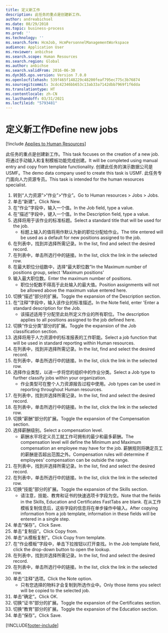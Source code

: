 ```yaml
---
title: 定义新工作
description: 此任务的重点是创建新工作。
author: andreabichsel
ms.date: 08/29/2018
ms.topic: business-process
ms.prod: ''
ms.technology: ''
ms.search.form: HcmJob, HcmPersonnelManagementWorkspace
audience: Application User
ms.reviewer: anbichse
ms.search.scope: Human Resources
ms.search.region: Global
ms.author: anbichse
ms.search.validFrom: 2016-06-30
ms.dyn365.ops.version: Version 7.0.0
ms.openlocfilehash: 539f465f148229c48200feaf795ec775c3b76874
ms.sourcegitcommit: 3cdc42346bb653c13ab33a7142dbb7969f1f6dda
ms.translationtype: HT
ms.contentlocale: zh-CN
ms.lasthandoff: 03/31/2021
ms.locfileid: "5793481"
---
```

# <a name="define-new-jobs"></a><span data-ttu-id="ed9d3-103">定义新工作</span><span class="sxs-lookup"><span data-stu-id="ed9d3-103">Define new jobs</span></span>

[!include [Applies to Human Resources](../includes/applies-to-hr.md)]



<span data-ttu-id="ed9d3-104">此任务的重点是创建新工作。</span><span class="sxs-lookup"><span data-stu-id="ed9d3-104">This task focuses on the creation of a new job.</span></span> <span data-ttu-id="ed9d3-105">将通过手动输入和复制模板功能完成创建。</span><span class="sxs-lookup"><span data-stu-id="ed9d3-105">It will be completed using manual entry and copy from template functionality.</span></span> <span data-ttu-id="ed9d3-106">创建此任务的演示数据公司是 USMF。</span><span class="sxs-lookup"><span data-stu-id="ed9d3-106">The demo data company used to create this task is USMF.</span></span> <span data-ttu-id="ed9d3-107">此任务专门面向人力资源专员。</span><span class="sxs-lookup"><span data-stu-id="ed9d3-107">This task is intended for the human resources specialist.</span></span>

1. <span data-ttu-id="ed9d3-108">转到“人力资源”>“作业”>“作业”。</span><span class="sxs-lookup"><span data-stu-id="ed9d3-108">Go to Human resources > Jobs > Jobs.</span></span>
2. <span data-ttu-id="ed9d3-109">单击“新建”。</span><span class="sxs-lookup"><span data-stu-id="ed9d3-109">Click New.</span></span>
3. <span data-ttu-id="ed9d3-110">在“作业”字段中，输入一个值。</span><span class="sxs-lookup"><span data-stu-id="ed9d3-110">In the Job field, type a value.</span></span>
4. <span data-ttu-id="ed9d3-111">在“描述”字段中，键入一个值。</span><span class="sxs-lookup"><span data-stu-id="ed9d3-111">In the Description field, type a value.</span></span>
5. <span data-ttu-id="ed9d3-112">选择将用于该作业的标准标题。</span><span class="sxs-lookup"><span data-stu-id="ed9d3-112">Select a standard title that will be used for the job.</span></span> 
    * <span data-ttu-id="ed9d3-113">标题上输入的值将用作默认为新的职位分配给作业。</span><span class="sxs-lookup"><span data-stu-id="ed9d3-113">The title entered will be used as a default for new positions assigned to the job.</span></span>  
6. <span data-ttu-id="ed9d3-114">在列表中，找到并选择所需记录。</span><span class="sxs-lookup"><span data-stu-id="ed9d3-114">In the list, find and select the desired record.</span></span>
7. <span data-ttu-id="ed9d3-115">在列表中，单击所选行中的链接。</span><span class="sxs-lookup"><span data-stu-id="ed9d3-115">In the list, click the link in the selected row.</span></span>
8. <span data-ttu-id="ed9d3-116">在最大职位分组数中，选择“最大职位数”</span><span class="sxs-lookup"><span data-stu-id="ed9d3-116">In the Maximum number of positions group, select 'Maximum positions'</span></span>
9. <span data-ttu-id="ed9d3-117">输入最大职位数。</span><span class="sxs-lookup"><span data-stu-id="ed9d3-117">Enter the maximum number of positions.</span></span> 
    * <span data-ttu-id="ed9d3-118">职位分配数不得高于此处输入的最大值。</span><span class="sxs-lookup"><span data-stu-id="ed9d3-118">Position assignments will not be allowed above the maximum value entered here.</span></span>  
10. <span data-ttu-id="ed9d3-119">切换“描述”部分的扩展。</span><span class="sxs-lookup"><span data-stu-id="ed9d3-119">Toggle the expansion of the Description section.</span></span>
11. <span data-ttu-id="ed9d3-120">在“注释”字段中，输入该作业的标准描述。</span><span class="sxs-lookup"><span data-stu-id="ed9d3-120">In the Note field, enter 'Enter a standard description for the Job.</span></span>
    * <span data-ttu-id="ed9d3-121">该描述适用于分配至此处所定义作业的所有职位。</span><span class="sxs-lookup"><span data-stu-id="ed9d3-121">The description applies to all positions assigned to the job defined here.</span></span>  
12. <span data-ttu-id="ed9d3-122">切换“作业分类”部分的扩展。</span><span class="sxs-lookup"><span data-stu-id="ed9d3-122">Toggle the expansion of the Job classification section.</span></span>
13. <span data-ttu-id="ed9d3-123">选择将用于人力资源中的标准报表的工作职能。</span><span class="sxs-lookup"><span data-stu-id="ed9d3-123">Select a job function that will be used in standard reporting within Human resources.</span></span>
14. <span data-ttu-id="ed9d3-124">在列表中，找到并选择所需记录。</span><span class="sxs-lookup"><span data-stu-id="ed9d3-124">In the list, find and select the desired record.</span></span>
15. <span data-ttu-id="ed9d3-125">在列表中，单击所选行中的链接。</span><span class="sxs-lookup"><span data-stu-id="ed9d3-125">In the list, click the link in the selected row.</span></span>
16. <span data-ttu-id="ed9d3-126">选择作业类型，以进一步将您的组织中的作业分类。</span><span class="sxs-lookup"><span data-stu-id="ed9d3-126">Select a Job type to further classify jobs within your organization.</span></span> 
    * <span data-ttu-id="ed9d3-127">作业类型可在整个人力资源报告过程中使用。</span><span class="sxs-lookup"><span data-stu-id="ed9d3-127">Job types can be used in reporting throughout Human resources.</span></span>  
17. <span data-ttu-id="ed9d3-128">在列表中，找到并选择所需记录。</span><span class="sxs-lookup"><span data-stu-id="ed9d3-128">In the list, find and select the desired record.</span></span>
18. <span data-ttu-id="ed9d3-129">在列表中，单击所选行中的链接。</span><span class="sxs-lookup"><span data-stu-id="ed9d3-129">In the list, click the link in the selected row.</span></span>
19. <span data-ttu-id="ed9d3-130">切换“薪酬”部分的扩展。</span><span class="sxs-lookup"><span data-stu-id="ed9d3-130">Toggle the expansion of the Compensation section.</span></span>
20. <span data-ttu-id="ed9d3-131">选择薪酬级别。</span><span class="sxs-lookup"><span data-stu-id="ed9d3-131">Select a compensation level.</span></span>
    * <span data-ttu-id="ed9d3-132">薪酬水平将定义员工就工作可拥有的最少和最多薪酬。</span><span class="sxs-lookup"><span data-stu-id="ed9d3-132">The compensation level will define the Minimum and Maximum compensation an employee may have for the job.</span></span> <span data-ttu-id="ed9d3-133">薪酬规则将确定员工的薪酬是否超出范围之外。</span><span class="sxs-lookup"><span data-stu-id="ed9d3-133">Compensation rules will determine if employees' compensation can be outside the range.</span></span>  
21. <span data-ttu-id="ed9d3-134">在列表中，找到并选择所需记录。</span><span class="sxs-lookup"><span data-stu-id="ed9d3-134">In the list, find and select the desired record.</span></span>
22. <span data-ttu-id="ed9d3-135">在列表中，单击所选行中的链接。</span><span class="sxs-lookup"><span data-stu-id="ed9d3-135">In the list, click the link in the selected row.</span></span>
23. <span data-ttu-id="ed9d3-136">切换“技能”部分的扩展。</span><span class="sxs-lookup"><span data-stu-id="ed9d3-136">Toggle the expansion of the Skills section.</span></span>
    * <span data-ttu-id="ed9d3-137">请注意，技能、教育和证书的快速选项卡字段为空。</span><span class="sxs-lookup"><span data-stu-id="ed9d3-137">Note that the fields in the Skills, Education and Certificates FastTabs are blank.</span></span> <span data-ttu-id="ed9d3-138">在从工作模板复制信息后，这些字段的信息将在单步操作中输入。</span><span class="sxs-lookup"><span data-stu-id="ed9d3-138">After copying information from a job template, information in these fields will be entered in a single step.</span></span>   
24. <span data-ttu-id="ed9d3-139">单击“保存”。</span><span class="sxs-lookup"><span data-stu-id="ed9d3-139">Click Save.</span></span>
25. <span data-ttu-id="ed9d3-140">单击“复制自”。</span><span class="sxs-lookup"><span data-stu-id="ed9d3-140">Click Copy from.</span></span>
26. <span data-ttu-id="ed9d3-141">单击“从模板复制”。</span><span class="sxs-lookup"><span data-stu-id="ed9d3-141">Click Copy from template.</span></span>
27. <span data-ttu-id="ed9d3-142">在“作业模板”字段中，单击下拉按钮以打开查找。</span><span class="sxs-lookup"><span data-stu-id="ed9d3-142">In the Job template field, click the drop-down button to open the lookup.</span></span>
28. <span data-ttu-id="ed9d3-143">在列表中，找到并选择所需记录。</span><span class="sxs-lookup"><span data-stu-id="ed9d3-143">In the list, find and select the desired record.</span></span>
29. <span data-ttu-id="ed9d3-144">在列表中，单击所选行中的链接。</span><span class="sxs-lookup"><span data-stu-id="ed9d3-144">In the list, click the link in the selected row.</span></span>
30. <span data-ttu-id="ed9d3-145">单击“注释”选项。</span><span class="sxs-lookup"><span data-stu-id="ed9d3-145">Click the Note option.</span></span>
    * <span data-ttu-id="ed9d3-146">只有您选择的物料才会复制到所选作业中。</span><span class="sxs-lookup"><span data-stu-id="ed9d3-146">Only those items you select will be copied to the selected job.</span></span>    
31. <span data-ttu-id="ed9d3-147">单击“确定”。</span><span class="sxs-lookup"><span data-stu-id="ed9d3-147">Click OK.</span></span>
32. <span data-ttu-id="ed9d3-148">切换“证书”部分的扩展。</span><span class="sxs-lookup"><span data-stu-id="ed9d3-148">Toggle the expansion of the Certificates section.</span></span>
33. <span data-ttu-id="ed9d3-149">切换“教育”部分的扩展。</span><span class="sxs-lookup"><span data-stu-id="ed9d3-149">Toggle the expansion of the Education section.</span></span>
34. <span data-ttu-id="ed9d3-150">单击“保存”。</span><span class="sxs-lookup"><span data-stu-id="ed9d3-150">Click Save.</span></span>



[!INCLUDE[footer-include](../includes/footer-banner.md)]
